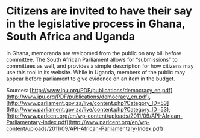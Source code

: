 # Citizens are invited to have their say in the legislative process in Ghana, South Africa and Uganda

In Ghana, memoranda are welcomed from the public on any bill before committee.  The South African Parliament allows for “submissions” to committees as well, and provides a simple description for how citizens may use this tool in its website. While in Uganda, members of the public may appear before parliament to give evidence on an item in the budget.

Sources: [http://www.ipu.org/PDF/publications/democracy_en.pdf](http://www.ipu.org/PDF/publications/democracy_en.pdf), [http://www.parliament.gov.za/live/content.php?Category_ID=53](http://www.parliament.gov.za/live/content.php?Category_ID=53), [http://www.parlcent.org/en/wp-content/uploads/2011/09/API-African-Parliamentary-Index.pdf](http://www.parlcent.org/en/wp-content/uploads/2011/09/API-African-Parliamentary-Index.pdf)
